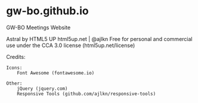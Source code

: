 # gw-bo.github.io
GW-BO Meetings Website


Astral by HTML5 UP
html5up.net | @ajlkn
Free for personal and commercial use under the CCA 3.0 license (html5up.net/license)


Credits:

	Icons:
		Font Awesome (fontawesome.io)

	Other:
		jQuery (jquery.com)
		Responsive Tools (github.com/ajlkn/responsive-tools)
